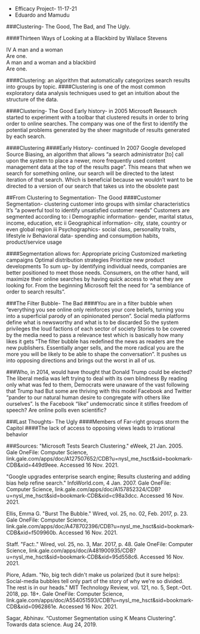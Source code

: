 * Efficacy Project- 11-17-21
* Eduardo and Mamudu

###Clustering- The Good, The Bad, and The Ugly. 

####Thirteen Ways of Looking at a Blackbird 
 by Wallace Stevens

IV
A man and a woman   
Are one.   
A man and a woman and a blackbird   
Are one.

####Clustering: an algorithm that  automatically categorizes search results into groups by topic.
####Clustering is one of the most common exploratory data analysis techniques used to get an intuition about the structure of the data.

####Clustering- The Good
Early history- in 2005 Microsoft Research started to experiment with a toolbar that clustered results in order to bring order to online searches. 
The company was one of the first to identify the potential problems generated by the sheer magnitude of results generated by each search.

####Clustering
####Early History- continued
In 2007 Google developed Source Biasing, an algorithm that allows “a search administrator [to] call upon the system to place a newer, 
more frequently used content management data at the top of the results page”. 
This means that when we search for something online, our search will be directed to the latest iteration of that search. 
Which is beneficial because we wouldn’t want to be directed to a version of our search that takes us into the obsolete past

##From Clustering to Segmentation- The Good
####Customer Segmentation- clustering customer into groups with similar characteristics 
It’s “a powerful tool to identify unsatisfied customer needs”
Customers are segmented according to:
i  Demographic information- gender, marital status, income, education, etc
ii Geographical information- city, state, country or even global region 
iii Psychographics- social class, personality traits, lifestyle
iv Behavioral data- spending and consumption habits, product/service usage

####Segmentation allows for:
Appropriate pricing
Customized marketing campaigns
Optimal distribution strategies
Prioritize new product developments
To sum up- by identifying individual needs, companies are better positioned to meet those needs.
Consumers, on the other hand, will maximize their online searches by having quick access to what they are looking for.
From the beginning Microsoft felt the need for “a semblance of order to search results”.

###The Filter Bubble- The Bad
####You are in a filter bubble when “everything you see online only reinforces your core beliefs, turning you into a superficial parody of an opinionated person”.
Social media platforms define what is newsworthy and what is to be discarded
So the system privileges the loud factions of each sector of society
Stories to be covered by the media need to pass a relevance test which is basically how many likes it gets
“The filter bubble has redefined the news as readers are the new publishers. Essentially anger sells, and the more radical you are the more you will be 
likely to be able to shape the conversation”. It pushes us into opposing directions and brings out the worst in all of us.

###Who, in 2014, would have thought that Donald Trump could be elected?
The liberal media was left trying to deal with its own blindness
By reading only what was fed to them, Democrats were unaware of the vast following that Trump had
But some are thriving with this model
Facebook and Twitter “pander to our natural human desire to congregate with others like ourselves”.
Is the Facebook “like” undemocratic since it stifles freedom of speech?
Are online polls even scientific?

###Last Thoughts- The Ugly
####Members of Far-right groups storm the Capitol
####The lack of access to opposing views leads to irrational behavior

###Sources:
"Microsoft Tests Search Clustering." eWeek, 21 Jan. 2005. Gale OneFile: Computer Science, link.gale.com/apps/doc/A127507652/CDB?u=nysl_me_hsct&sid=bookmark-CDB&xid=449d9eee. 
Accessed 16 Nov. 2021.

"Google upgrades enterprise search engine; Results clustering and adding bias help refine search." InfoWorld.com, 4 Jan. 2007. 
Gale OneFile: Computer Science, link.gale.com/apps/doc/A157852324/CDB?u=nysl_me_hsct&sid=bookmark-CDB&xid=c98a3dcc. Accessed 16 Nov. 2021.

Ellis, Emma G. "Burst The Bubble." Wired, vol. 25, no. 02, Feb. 2017, p. 23. Gale OneFile: Computer Science, 
link.gale.com/apps/doc/A478702396/CDB?u=nysl_me_hsct&sid=bookmark-CDB&xid=f509960b. Accessed 16 Nov. 2021.

Staff. "Fact:." Wired, vol. 25, no. 3, Mar. 2017, p. 48. Gale OneFile: Computer Science, link.gale.com/apps/doc/A481900935/CDB?u=nysl_me_hsct&sid=bookmark-CDB&xid=95d558c6. 
Accessed 16 Nov. 2021.

Piore, Adam. "No, big tech didn't make us polarized (but it sure helps): Social-media bubbles tell only part of the story of why we're so divided. The rest is in our heads." 
MIT Technology Review, vol. 121, no. 5, Sept.-Oct. 2018, pp. 18+. Gale OneFile: Computer Science, link.gale.com/apps/doc/A554051593/CDB?u=nysl_me_hsct&sid=bookmark-CDB&xid=0962861e. 
Accessed 16 Nov. 2021.

Sagar, Abhinav. “Customer Segmentation using K Means Clustering”. Towards data science. Aug 24, 2019.
